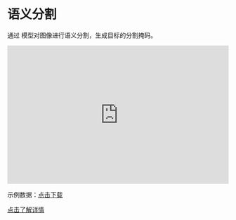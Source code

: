 # 语义分割  
通过 模型对图像进行语义分割，生成目标的分割掩码。  
<iframe width="100%" height="315" src="https://cdn.robosense.cn/AC1split_network.mp4" frameborder="0" allowfullscreen></iframe>  

示例数据：[点击下载](https://cdn.robosense.cn/AC1split_network_demo.zip)   

[点击了解详情](http://gitlab.robosense.cn/super_sensor_sdk/ros2_sdk/perception) 